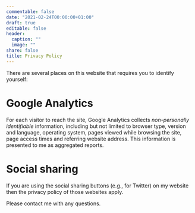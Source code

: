 ```yaml
---
commentable: false
date: "2021-02-24T00:00:00+01:00"
draft: true
editable: false
header:
  caption: ""
  image: ""
share: false
title: Privacy Policy
---
```


There are several places on this website that requires you to identify yourself:


# Google Analytics

For each visitor to reach the site, Google Analytics collects *non-personally identifiable* information, including but not limited to browser type, version and language, operating system, pages viewed while browsing the site, page access times and referring website address. This information is presented to me as aggregated reports.

# Social sharing

If you are using the social sharing buttons (e.g., for Twitter) on my website then the privacy policy of those websites apply.

Please contact me with any questions.
